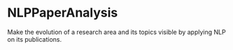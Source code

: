 # NLPPaperAnalysis
Make the evolution of a research area and its topics visible by applying NLP on its publications.
